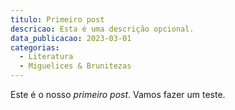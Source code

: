 ```yaml
---
titulo: Primeiro post
descricao: Esta é uma descrição opcional.
data_publicacao: 2023-03-01
categorias:
  - Literatura
  - Miguelices & Brunitezas 
--- 
```


Este é o nosso *primeiro post*. Vamos fazer um teste.